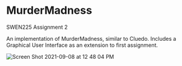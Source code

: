 # MurderMadness
SWEN225 Assignment 2

An implementation of MurderMadness, similar to Cluedo.
Includes a Graphical User Interface as an extension to first assignment.

![Screen Shot 2021-09-08 at 12 48 04 PM](https://user-images.githubusercontent.com/87290742/132439689-f44341b3-b3ee-4f79-803a-a4c56ac91c4b.png)
